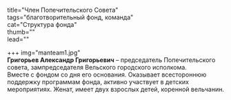 title="Член Попечительского Совета"  
tags="благотворительный фонд, команда"  
cat="Структура фонда"  
thumb=""  
lead=""

+++
img="manteam1.jpg"  
**Григорьев Александр Григорьевич** – председатель Попечительского совета, зампредседателя Вельского городского исполкома.  
Вместе с фондом со дня его основания. Оказывает всестороннюю поддержку программам фонда, активно участвует в детских мероприятиях. Женат, имеет двух взрослых детей, коренной вельчанин.
